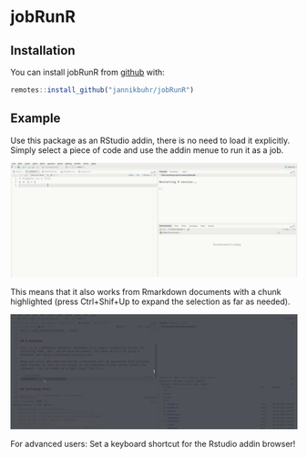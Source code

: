 
# jobRunR

<!-- badges: start -->
<!-- badges: end -->

## Installation

You can install jobRunR from [github](https://github.com/) with:

``` r
remotes::install_github("jannikbuhr/jobRunR")
```

## Example

Use this package as an RStudio addin, there is
no need to load it explicitly. Simply select a piece
of code and use the addin menue to run it as a job.

![](man/figures/scriptExample.gif)

This means that it also works from Rmarkdown documents
with a chunk highlighted (press Ctrl+Shif+Up to expand
the selection as far as needed).

![](man/figures/rmdExample.gif)

For advanced users: Set a keyboard shortcut for the Rstudio addin
browser!
